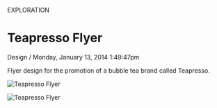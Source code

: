 <p class="type">EXPLORATION</p>

# Teapresso Flyer

<p class="meta">Design  /  Monday, January 13, 2014 1:49:47pm</p>

Flyer design for the promotion of a bubble tea brand called Teapresso.

![Teapresso Flyer](https://farooq-agent.web.app/assets/images/works/details/112-teapresso-flyer/teapresso-a4.jpg)

![Teapresso Flyer](https://farooq-agent.web.app/assets/images/works/large/kzsxStpE_work_image.jpg)
